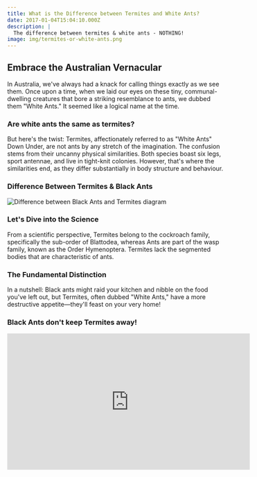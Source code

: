 ```yaml
---
title: What is the Difference between Termites and White Ants?
date: 2017-01-04T15:04:10.000Z
description: |
  The difference between termites & white ants - NOTHING!
image: img/termites-or-white-ants.png
---
```

## Embrace the Australian Vernacular

In Australia, we've always had a knack for calling things exactly as we see them. Once upon a time, when we laid our eyes on these tiny, communal-dwelling creatures that bore a striking resemblance to ants, we dubbed them "White Ants." It seemed like a logical name at the time.

### Are white ants the same as termites?

But here's the twist: Termites, affectionately referred to as "White Ants" Down Under, are not ants by any stretch of the imagination. The confusion stems from their uncanny physical similarities. Both species boast six legs, sport antennae, and live in tight-knit colonies. However, that's where the similarities end, as they differ substantially in body structure and behaviour.

### Difference Between Termites & Black Ants

![Difference between Black Ants and Termites diagram](img/black-ant-vs-termite-body-shape.png)

### Let's Dive into the Science

From a scientific perspective, Termites belong to the cockroach family, specifically the sub-order of Blattodea, whereas Ants are part of the wasp family, known as the Order Hymenoptera. Termites lack the segmented bodies that are characteristic of ants.

### The Fundamental Distinction

In a nutshell: Black ants might raid your kitchen and nibble on the food you've left out, but Termites, often dubbed "White Ants," have a more destructive appetite—they'll feast on your very home!

### Black Ants don't keep Termites away!

<iframe width="560" height="315" src="https://www.youtube.com/embed/04cg2Sw9wTY?si=iowienQfYyTWEU8y" title="YouTube video player" frameborder="0" allow="accelerometer; autoplay; clipboard-write; encrypted-media; gyroscope; picture-in-picture; web-share" allowfullscreen></iframe>